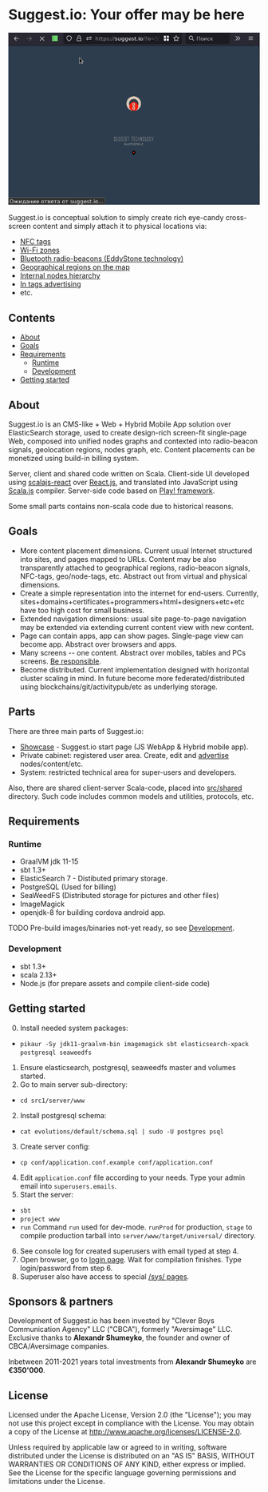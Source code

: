 # Suggest.io: Your offer may be here

![Suggest.io showcase](doc/images/showcase-demo-moscow-2021.gif)

Suggest.io is conceptual solution to simply create rich eye-candy cross-screen content and
simply attach it to physical locations via:
- [NFC tags](doc/tech/nfc.md)
- [Wi-Fi zones](doc/tech/wifi.md)
- [Bluetooth radio-beacons (EddyStone technology)](doc/tech/bluetooth-beacons.md)
- [Geographical regions on the map](doc/tech/cabinet/adv-geo.md#geo-area-advertising)
- [Internal nodes hierarchy](doc/tech/cabinet/adv-geo.md#node-level-advertising)
- [In tags advertising](doc/tech/cabinet/adv-geo.md#tags-advertising)
- etc.

## Contents

- [About](#about)
- [Goals](#goals)
- [Requirements](#requirements)
  - [Runtime](#runtime)
  - [Development](#development)
- [Getting started](#getting-started)


## About

Suggest.io is an CMS-like + Web + Hybrid Mobile App solution over ElasticSearch storage, used to create design-rich
screen-fit single-page Web, composed into unified nodes graphs and contexted into radio-beacon signals,
geolocation regions, nodes graph, etc. Content placements can be monetized using build-in billing system.

Server, client and shared code written on Scala.
Client-side UI developed using [scalajs-react](https://github.com/japgolly/scalajs-react/) over [React.js](https://reactjs.org/),
and translated into JavaScript using [Scala.js](https://www.scala-js.org/) compiler.
Server-side code based on [Play! framework](https://playframework.com/).

Some small parts contains non-scala code due to historical reasons.

## Goals
- More content placement dimensions.
  Current usual Internet structured into sites, and pages mapped to URLs.
  Content may be also transparently attached to geographical regions, radio-beacon signals, NFC-tags, geo/node-tags, etc.
  Abstract out from virtual and physical dimensions.
- Create a simple representation into the internet for end-users.
  Currently, sites+domains+certificates+programmers+html+designers+etc+etc have
  too high cost for small business.
- Extended navigation dimensions: usual site page-to-page navigation may be extended via extending current content view
  with new content.
- Page can contain apps, app can show pages. Single-page view can become app. Abstract over browsers and apps.
- Many screens -- one content. Abstract over mobiles, tables and PCs screens. [Be responsible](doc/tech/showcase/showcase.md#responsive).
- Become distributed. Current implementation designed with horizontal cluster scaling in mind.
  In future become more federated/distributed using blockchains/git/activitypub/etc as underlying storage.

## Parts
There are three main parts of Suggest.io:
- [Showcase](doc/tech/showcase/showcase.md) - Suggest.io start page (JS WebApp & Hybrid mobile app).
- Private cabinet: registered user area. Create, edit and [advertise](doc/tech/cabinet/adv-geo.md) nodes/content/etc.
- System: restricted technical area for super-users and developers.

Also, there are shared client-server Scala-code, placed into [src/shared](src1/shared) directory.
Such code includes common models and utilities, protocols, etc.

## Requirements

### Runtime
- GraalVM jdk 11-15
- sbt 1.3+
- ElasticSearch 7 - Distibuted primary storage.
- PostgreSQL (Used for billing)
- SeaWeedFS (Distributed storage for pictures and other files)
- ImageMagick
- openjdk-8 for building cordova android app.
 
TODO Pre-build images/binaries not-yet ready, so see [Development](#development).

### Development
- sbt 1.3+
- scala 2.13+
- Node.js (for prepare assets and compile client-side code)

## Getting started
0. Install needed system packages:
  - `pikaur -Sy jdk11-graalvm-bin imagemagick sbt elasticsearch-xpack postgresql seaweedfs`
1. Ensure elasticsearch, postgresql, seaweedfs master and volumes started.
2. Go to main server sub-directory:
  - `cd src1/server/www`
2. Install postgresql schema:
  - `cat evolutions/default/schema.sql | sudo -U postgres psql`
3. Create server config:
  - `cp conf/application.conf.example conf/application.conf`
4. Edit `application.conf` file according to your needs. Type your admin email into `superusers.emails`.
5. Start the server:
  - `sbt`
  - `project www`
  - `run`
    Command `run` used for dev-mode.
    `runProd` for production,
    `stage` to compile production tarball into `server/www/target/universal/` directory.
6. See console log for created superusers with email typed at step 4.
7. Open browser, go to [login page](http://localhost:9000/id). Wait for compilation finishes. Type login/password from step 6.
8. Superuser also have access to special [/sys/ pages](http://localhost:9000/sys).


## Sponsors & partners
Development of Suggest.io has been invested by "Clever Boys Communication Agency" LLC ("CBCA"),
formerly "Aversimage" LLC.
Exclusive thanks to **Alexandr Shumeyko**, the founder and owner of CBCA/Aversimage companies.

Inbetween 2011-2021 years total investments from **Alexandr Shumeyko** are **&euro;350'000**.


## License
Licensed under the Apache License, Version 2.0 (the "License"); you may not use this project except in compliance with the License.
You may obtain a copy of the License at http://www.apache.org/licenses/LICENSE-2.0.

Unless required by applicable law or agreed to in writing, software distributed under the License is distributed
on an "AS IS" BASIS, WITHOUT WARRANTIES OR CONDITIONS OF ANY KIND, either express or implied.
See the License for the specific language governing permissions and limitations under the License.

